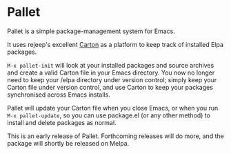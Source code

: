 Pallet
======

Pallet is a simple package-management system for Emacs.

It uses rejeep's excellent [Carton](https://github.com/rejeep/carton.git) as a platform to keep track of installed Elpa packages.

`M-x pallet-init` will look at your installed packages and source archives and create a valid Carton file in your Emacs directory. You now no longer need to keep your /elpa directory under version control; simply keep your Carton file under version control, and use Carton to keep your packages synchronised across Emacs installs.

Pallet will update your Carton file when you close Emacs, or when you run `M-x pallet-update`, so you can use package.el (or any other method) to install and delete packages as normal.

This is an early release of Pallet. Forthcoming releases will do more, and the package will shortly be released on Melpa.
